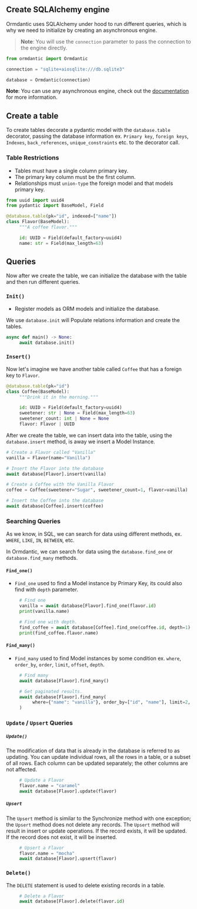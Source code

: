 ## Create SQLAlchemy engine

Ormdantic uses SQLAlchemy under hood to run different queries, which is why we need to initialize by creating an asynchronous engine.

> **Note**: You will use the `connection` parameter to pass the connection to the engine directly.

```python
from ormdantic import Ormdantic

connection = "sqlite+aiosqlite:///db.sqlite3"

database = Ormdantic(connection)
```

**Note**: You can use any asynchronous engine, check out the [documentation](https://docs.sqlalchemy.org/en/14/core/engines.html) for more information.

## Create a table

To create tables decorate a pydantic model with the `database.table` decorator, passing the database information ex. `Primary key`, `foreign keys`, `Indexes`, `back_references`, `unique_constraints` etc. to the decorator call.

### Table Restrictions

* Tables must have a single column primary key.
* The primary key column must be the first column.
* Relationships must `union-type` the foreign model and that models primary key.

```python
from uuid import uuid4
from pydantic import BaseModel, Field

@database.table(pk="id", indexed=["name"])
class Flavor(BaseModel):
     """A coffee flavor."""

     id: UUID = Field(default_factory=uuid4)
     name: str = Field(max_length=63)
```

## Queries

Now after we create the table, we can initialize the database with the table and then run different queries.

### `Init()`

* Register models as ORM models and initialize the database.

We use `database.init` will Populate relations information and create the tables.

```python
async def main() -> None:
     await database.init()
```

### `Insert()`

Now let's imagine we have another table called `Coffee` that has a foreign key to `Flavor`.

```python
@database.table(pk="id")
class Coffee(BaseModel):
     """Drink it in the morning."""

     id: UUID = Field(default_factory=uuid4)
     sweetener: str | None = Field(max_length=63)
     sweetener_count: int | None = None
     flavor: Flavor | UUID
```

After we create the table, we can insert data into the table, using the `database.insert` method, is away we insert a Model Instance.

```python
# Create a Flavor called "Vanilla"
vanilla = Flavor(name="Vanilla")

# Insert the Flavor into the database
await database[Flavor].insert(vanilla)

# Create a Coffee with the Vanilla Flavor
coffee = Coffee(sweetener="Sugar", sweetener_count=1, flavor=vanilla)

# Insert the Coffee into the database
await database[Coffee].insert(coffee)
```

### Searching Queries

As we know, in SQL, we can search for data using different methods, ex. `WHERE`, `LIKE`, `IN`, `BETWEEN`, etc.

In Ormdantic, we can search for data using the `database.find_one` or `database.find_many` methods.

#### `Find_one()`

* `Find_one`  used to find a Model instance by Primary Key, its could also find with `depth` parameter.

```python
     # Find one
     vanilla = await database[Flavor].find_one(flavor.id)
     print(vanilla.name)

     # Find one with depth.
     find_coffee = await database[Coffee].find_one(coffee.id, depth=1)
     print(find_coffee.flavor.name)
```

#### `Find_many()`

* `Find_many` used to find Model instances by some condition ex. `where`, `order_by`, `order`, `limit`, `offset`, `depth`.

```python
     # Find many
     await database[Flavor].find_many()

     # Get paginated results.
     await database[Flavor].find_many(
          where={"name": "vanilla"}, order_by=["id", "name"], limit=2, offset=2
     )
```

### `Update` / `Upsert` Queries

##### `Update()`

The modification of data that is already in the database is referred to as updating. You can update individual rows, all the rows in a table, or a subset of all rows. Each column can be updated separately; the other columns are not affected.

```python
     # Update a Flavor
     flavor.name = "caramel"
     await database[Flavor].update(flavor)
```

##### `Upsert`

The `Upsert` method is similar to the Synchronize method with one exception; the `Upsert` method does not delete any records. The `Upsert` method will result in insert or update operations. If the record exists, it will be updated. If the record does not exist, it will be inserted.

```python
     # Upsert a Flavor
     flavor.name = "mocha"
     await database[Flavor].upsert(flavor)
```

### `Delete()`

The `DELETE` statement is used to delete existing records in a table.

```python
     # Delete a Flavor
     await database[Flavor].delete(flavor.id)
```
